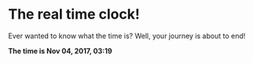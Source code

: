 # The real time clock!

Ever wanted to know what the time is? Well, your journey is about to end!

**The time is Nov 04, 2017, 03:19**
